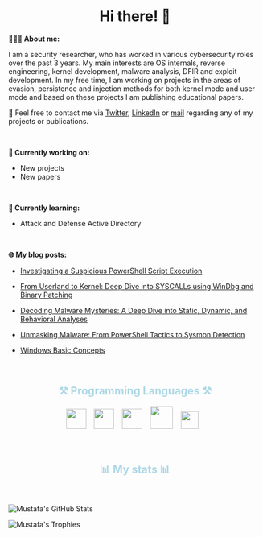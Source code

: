 
<h1 align="center">Hi there! 👋</h1>

**👨🏻‍💻 About me:**

I am a security researcher, who has worked in various cybersecurity roles over the past 3 years. My main interests are OS internals, reverse engineering, kernel development, malware analysis, DFIR and exploit development. In my free time, I am working on projects in the areas of evasion, persistence and injection methods for both kernel mode and user mode and based on these projects I am publishing educational papers.

📧 Feel free to contact me via [Twitter](https://twitter.com/mustafandurukan), [LinkedIn](https://www.linkedin.com/in/mustafa-durukan/) or [mail](mailto:mdurukan79@gmail.com) regarding any of my projects or publications.

<br />

**💭 Currently working on:**

- New projects
- New papers

<br />

**📙 Currently learning:**

- Attack and Defense Active Directory 

<br />

**🌐 My blog posts:**

- [Investigating a Suspicious PowerShell Script Execution](https://mustafanafizdurukan.github.io/posts/investigating-suspicious-powershell-execution/)

- [From Userland to Kernel: Deep Dive into SYSCALLs using WinDbg and Binary Patching](https://mustafanafizdurukan.github.io/posts/deep-dive-syscall-using-binary-patching/)

- [Decoding Malware Mysteries: A Deep Dive into Static, Dynamic, and Behavioral Analyses](https://mustafanafizdurukan.github.io/posts/decoding-malware-mysteries/)

- [Unmasking Malware: From PowerShell Tactics to Sysmon Detection](https://mustafanafizdurukan.github.io/posts/unmasking-powershell-malware/)

- [Windows Basic Concepts](https://mustafanafizdurukan.github.io/posts/windows-basic-concepts-part-1/)


<br />

<div align="center">
  <h2 style="color:lightblue">⚒️ Programming Languages ⚒️</h2>
    <code><img height="40" src="https://cdn.jsdelivr.net/gh/devicons/devicon/icons/cplusplus/cplusplus-original.svg"></code>&nbsp;&nbsp;&nbsp;
    <code><img height="40" src="https://upload.wikimedia.org/wikipedia/commons/1/18/C_Programming_Language.svg"></code>&nbsp;&nbsp;&nbsp;
    <code><img height="40" src="https://cdn.jsdelivr.net/gh/devicons/devicon/icons/python/python-original.svg"></code>&nbsp;&nbsp;&nbsp;
    <code><img height="45" src="https://cdn.jsdelivr.net/gh/devicons/devicon/icons/go/go-original-wordmark.svg"></code>&nbsp;&nbsp;&nbsp;
    <code><img height="35" src="https://upload.wikimedia.org/wikipedia/commons/a/af/PowerShell_Core_6.0_icon.png"></code>&nbsp;&nbsp;&nbsp;
</div>
<br /><br />
<h2 align="center" style="color:lightblue">📊 My stats 📊</h2><br />

![Mustafa's GitHub Stats](https://github-stats-alpha.vercel.app/api?username=MustafaNafizDurukan&cc=1a1b27&tc=38bdae&ic=bf91f3&bc=ffff)

![Mustafa's Trophies](https://github-profile-trophy.vercel.app/?username=MustafaNafizDurukan&rank=SECRET,SSS,SS,S,AAA,AA,A,B&theme=tokyonight&margin-w=15&margin-h=14)
